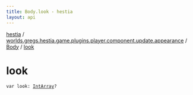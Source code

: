 ```yaml
---
title: Body.look - hestia
layout: api
---
```


<div class='api-docs-breadcrumbs'><a href="../../index.html">hestia</a> / <a href="../index.html">worlds.gregs.hestia.game.plugins.player.component.update.appearance</a> / <a href="index.html">Body</a> / <a href="./look.html">look</a></div>

# look

<div class="signature"><code><span class="keyword">var </span><span class="identifier">look</span><span class="symbol">: </span><a href="https://kotlinlang.org/api/latest/jvm/stdlib/kotlin/-int-array/index.html"><span class="identifier">IntArray</span></a><span class="symbol">?</span></code></div>
